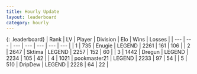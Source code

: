 ```yaml
---
title: Hourly Update
layout: leaderboard
category: hourly
---
```


{: .leaderboard}
| Rank | LV | Player | Division | Elo | Wins | Losses |
| --- | --- | --- | --- | --- | --- | --- |
| <span data-change="1">1</span> | 735 | <span title="ID: 623502">Enugie</span> | LEGEND | <span data-change="26">2261</span> | <span data-change="4">161</span> | <span data-change="0">106</span> |
| <span data-change="-1">2</span> | 2647 | <span title="ID: 353063">Sktima</span> | LEGEND | <span data-change="0">2257</span> | <span data-change="0">152</span> | <span data-change="0">60</span> |
| <span data-change="0">3</span> | 1442 | <span title="ID: 337810">Dregun</span> | LEGEND | <span data-change="0">2234</span> | <span data-change="0">105</span> | <span data-change="0">42</span> |
| <span data-change="0">4</span> | 1021 | <span title="ID: 652474">pookmaster21</span> | LEGEND | <span data-change="0">2233</span> | <span data-change="0">97</span> | <span data-change="0">54</span> |
| <span data-change="0">5</span> | 510 | <span title="ID: 649454">DripDew</span> | LEGEND | <span data-change="0">2228</span> | <span data-change="0">64</span> | <span data-change="0">22</span> |